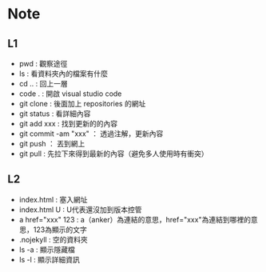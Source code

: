 # Note

## L1
- pwd : 觀察途徑
- ls : 看資料夾內的檔案有什麼
- cd .. : 回上一層
- code . : 開啟 visual studio code
- git clone : 後面加上 repositories 的網址
- git status : 看詳細內容
- git add xxx : 找到更新的的內容
- git commit -am "xxx" ： 透過注解，更新內容
- git push ： 丟到網上
- git pull : 先拉下來得到最新的內容（避免多人使用時有衝突）

## L2 
- index.html : 塞入網址
- index.html U : U代表還沒加到版本控管
- a href="xxx" 123 : a（anker）為連結的意思，href="xxx"為連結到哪裡的意思，123為顯示的文字
- .nojekyll : 空的資料夾
- ls -a : 顯示隱藏檔
- ls -l : 顯示詳細資訊
